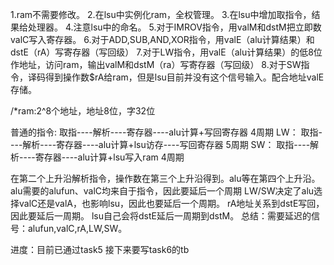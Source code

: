 

1.ram不需要修改。
2.在lsu中实例化ram，全权管理。
3.在lsu中增加取指令，结果给处理器。
4.注意lsu中的命名。
5.对于IMROV指令，用valM和dstM把立即数valC写入寄存器。
6.对于ADD,SUB,AND,XOR指令，用valE（alu计算结果）和dstE（rA）写寄存器（写回级）
7.对于LW指令，用valE（alu计算结果）的低8位作地址，访问ram，输出valM和dstM（ra）写寄存器（写回级）
8.对于SW指令，译码得到操作数$rA给ram，但是lsu目前并没有这个信号输入。配合地址valE存储。

/*ram:2^8个地址，地址8位，字32位

普通的指令: 取指----解析----寄存器----alu计算+写回寄存器      4周期
LW：       取指----解析----寄存器----alu计算+lsu访存----写回寄存器   5周期
SW：       取指----解析----寄存器----alu计算+lsu写入ram   4周期

在第二个上升沿解析指令，操作数在第三个上升沿得到。alu等在第四个上升沿。
alu需要的alufun、valC均来自于指令，因此要延后一个周期
LW/SW决定了alu选择valC还是valA，也影响lsu，因此也要延后一个周期。
rA地址关系到dstE写回，因此要延后一周期。
lsu自己会将dstE延后一周期到dstM。
总结：需要延迟的信号：alufun,valC,rA,LW,SW。

进度：目前已通过task5
接下来要写task6的tb